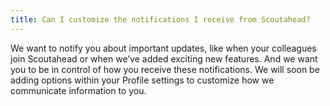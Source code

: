 ```yaml
---
title: Can I customize the notifications I receive from Scoutahead?
---
```


We want to notify you about important updates, like when your colleagues join Scoutahead or when we’ve added exciting new features. And we want you to be in control of how you receive these notifications. We will soon be adding options within your Profile settings to customize how we communicate information to you.